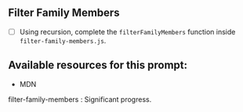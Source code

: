 ## Filter Family Members

* [ ] Using recursion, complete the `filterFamilyMembers` function inside `filter-family-members.js`.

## Available resources for this prompt:
* MDN


filter-family-members : Significant progress.